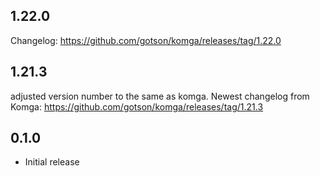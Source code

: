 <!-- https://developers.home-assistant.io/docs/add-ons/presentation#keeping-a-changelog -->

## 1.22.0
Changelog: https://github.com/gotson/komga/releases/tag/1.22.0

## 1.21.3
adjusted version number to the same as komga.
Newest changelog from Komga: https://github.com/gotson/komga/releases/tag/1.21.3

## 0.1.0

- Initial release
